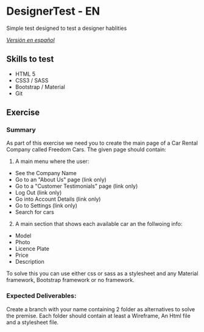 # DesignerTest - EN
Simple test designed to test a designer hablities

*[Versión en español](https://github.com/BelenSantos/DesignerTest/blob/master/README.ES.md)*

## Skills to test
* HTML 5
* CSS3 / SASS
* Bootstrap / Material
* Git

## Exercise

### Summary
As part of this exercise we need you to create the main page of a Car Rental Company called Freedom Cars. The given page should contain:
1. A main menu where the user:
  * See the Company Name
  * Go to an "About Us" page (link only)
  * Go to a "Customer Testimonials" page (link only)
  * Log Out (link only)
  * Go into Account Details (link only)
  * Go to Settings (link only)
  * Search for cars
2. A main section that shows each available car an the follwoing info:
  * Model
  * Photo
  * Licence Plate
  * Price
  * Description
  
To solve this you can use either css or sass as a stylesheet and any Material framework, Bootstrap framework or no framework.

### Expected Deliverables:
Create a branch with your name containing 2 folder as alternatives to solve the premise. Each folder should contain at least a Wireframe, An Html file and a stylesheet file.


